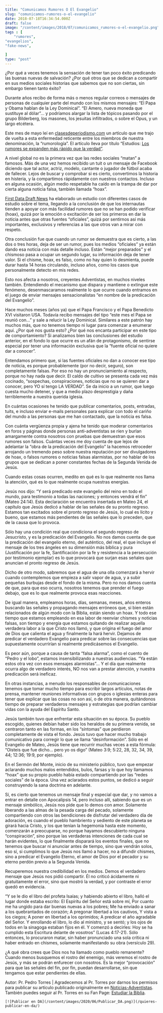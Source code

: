 ```yaml
---
title: "Comunicamos Rumores O El Evangelio"
slug: "comunicamos-rumores-o-el-evangelio"
date: 2018-07-18T16:34:54.000Z
draft: false
image: "/content/images/2018/07/comunicamos_rumores-o-el-evangelio.png"
tags : [
    "rumores",
"evangelios",
"fake-news",

]
type: "post"
---
```


   ¿Por qué a veces tenemos la sensación de tener tan poco éxito predicando las buenas nuevas de salvación? ¿Por qué otros que se dedican a compartir en sus medios sociales historias que sabemos que no son ciertas, sin embargo tienen tanto éxito?

 Durante años recibo de forma más o menos regular correos o mensajes de personas de cualquier parte del mundo con los mismos mensajes: “El Papa y Obama hablan de la Ley Dominical”. “El Amero, nueva moneda que sustituye al dólar”… y podríamos alargar la lista de tópicos pasando por el grupo Bilderberg, los masones, los jesuitas infiltrados, o sobre el Opus, y un largo etcétera.

 Este mes de mayo leí en [clasesdeperiodismo.com](http://www.clasesdeperiodismo.com) un artículo que me trajo de vuelta a esta enfermedad reticente entre los miembros de nuestra denominación, la “rumorología”. El artículo lleva por título “Estudios: [Los rumores se expanden más rápido que la verdad”](http://www.clasesdeperiodismo.com/2016/05/10/estudios-los-rumores-se-expanden-mas-rapido-que-la-verdad/).

 A nivel global no es la primera vez que las redes sociales “matan” a famosos. Más de una vez hemos recibido un tuit o un mensaje de Facebook diciendo que tal actor, actriz, modelo, cantante o jugador de fútbol acaba de fallecer. Lejos de buscar y comprobar si es cierto, convertimos la historia en histeria, y la compartimos rápidamente con nuestros contactos. Incluso en alguna ocasión, algún medio respetable ha caído en la trampa de dar por cierta alguna noticia falsa, también llamada “hoax”.

 [First Data Draft News](https://firstdraftnews.com/recent-research-reveals-false-rumours-really-do-travel-faster-and-further-than-the-truth/) ha elaborado un estudio con diferentes casos de estudio sobre el tema, llegando a la conclusión de que los internautas tienden a apoyar con más facilidad rumores que no se han podido verificar (hoax), quizá por la emoción o excitación de ser los primeros en dar la noticia antes que otras fuentes “oficiales”, quizá por sentirnos así más importantes, exclusivos y referencias a las que otros van a mirar con respeto.

 Otra conclusión fue que cuando un rumor se demuestra que es cierto, a las dos o tres horas, deja de ser un rumor, pues los medios “oficiales” ya están dando esa noticia con más detalle incluso. Están “mejor preparados” y el chismoso pasa a ocupar un segundo lugar, su información deja de tener valor. Si el chisme, hoax, es falso, como no hay quien lo desmienta, puede durar hasta 14 horas circulando, incluso años, como los casos que personalmente detecto en mis redes.

 Esto nos afecta a nosotros, creyentes Adventistas, en muchos niveles también. Entendiendo el mecanismo que dispara y mantiene o extingue este fenómeno, desenmascaramos realmente lo que ocurre cuando entramos en el juego de enviar mensajes sensacionalistas “en nombre de la predicación del Evangelio”.

 Hace muchos meses (años ya) que el Papa Francisco y el Papa Benedicto XVI visitaron USA. Todavía recibo mensajes del tipo “este mes el Papa se reunió con…” y sale a relucir la Ley Dominical. Similares a este patrón hay muchos más, que no tenemos tiempo ni lugar para comenzar a enumerar aquí. ¿Por qué nos gusta esto? ¿Por qué nos encanta participar en este tipo de comportamiento? Si analizamos bien las conclusiones del estudio anterior, en el fondo lo que ocurre es un afán de protagonismo, de sentirse especial por tener una información exclusiva que la “fuente oficial no quiere dar a conocer”.

 Entendamos primero que, si las fuentes oficiales no dan a conocer ese tipo de noticia, es porque probablemente (por no decir, seguro), son completamente falsas. Por eso no hay un pronunciamiento al respecto, porque no hay nada que decir. El caldo de cultivo se presenta cada vez más cocinado, “sospechas, conspiraciones, noticias que no se quieren dar a conocer, pero YO sí tengo LA VERDAD”. Se da inicio a un rumor, que luego cuesta mucho detener, y que a medio plazo desprestigia y daña terriblemente a nuestra querida iglesia.

 En cuántas ocasiones he tenido que publicar comentarios, posts, entradas, tuits, e incluso enviar e-mails personales para explicar con todo el cariño del mundo a las personas que me han contactado, que la noticia es falsa.

 Con cuánta vergüenza propia y ajena he tenido que moderar comentarios en foros y páginas donde personas anti-adventistas se ríen y burlan amargamente contra nosotros con pruebas que demuestran que esos rumores son falsos. Cuántas veces me doy cuenta de que lejos de adelantar la “obra de la predicación del Evangelio” la hacemos retroceder arrojando un tremendo peso sobre nuestra reputación por ser divulgadores de hoax, o falsos rumores o noticias falsas alarmistas, por no hablar de los grupos que se dedican a poner constantes fechas de la Segunda Venida de Jesús.

 Cuando estas cosas ocurren, medito en qué es lo que realmente nos llama la atención, qué es lo que realmente ocupa nuestras energías.

 Jesús nos dijo: “Y será predicado este evangelio del reino en todo el mundo, para testimonio a todas las naciones; y entonces vendrá el fin” (Mateo 24:14). Esta declaración se encuentra insertada en Mateo 24, el capítulo que Jesús dedicó a hablar de las señales de su pronto regreso. Estamos tan excitados sobre el pronto regreso de Jesús, lo cual es lícito y bueno, que estamos más pendientes de las señales que lo preceden, que de la causa que lo provoca.

 Sólo hay una condición real que condiciona el segundo regreso de Jesucristo, y es la predicación del Evangelio. No nos damos cuenta de que la predicación del evangelio eterno, del auténtico, del real, el que incluye el mensaje de los tres ángeles en su dimensión más bíblica y pura (Justificación por la fe, Santificación por la fe y resistencia a la persecución por testimonio ejemplar) es lo que provocará que surjan esas señales que anuncian el pronto regreso de Jesús.

 Dicho de otro modo, sabremos que el agua de una olla comenzará a hervir cuando contemplemos que empieza a salir vapor de agua, y a subir pequeñas burbujas desde el fondo de la misma. Pero no nos damos cuenta de que, para que eso ocurra, nosotros tenemos que prender el fuego debajo, que es lo que realmente provoca esas reacciones.

 De igual manera, empleamos horas, días, semanas, meses, años enteros buscando las señales y propagando mensajes erróneos que, si bien están relacionados de algún modo con la Biblia, están siendo un hoax. Y todo ese tiempo que estamos empleando en esa labor de reenviar chismes y noticias falsas, son tiempo y energía que estamos quitando de realizar aquella verdadera labor a la que Cristo nos llamó, y que origina el fuego del amor de Dios que calienta el agua y finalmente la hará hervir. Dejamos de predicar el verdadero Evangelio para predicar sobre las consecuencias que supuestamente ocurrirían si realmente predicásemos el Evangelio.

 Es peor aún, porque a causa de tanta “falsa alarma”, como el cuento de “Pedro y el lobo”, estamos insensibilizando a nuestras audiencias. “Ya están estos otra vez con esos mensajes alarmistas”… Y el día que realmente ocurra algo de verdadero interés, NO nos van a prestar atención, y nuestra predicación será ineficaz.

 En otras instancias, a menudo los responsables de comunicaciones tenemos que tomar mucho tiempo para escribir largos artículos, notas de prensa, mantener reuniones informativas con grupos o iglesias enteras para tener que explicar que las cosas no son así, o de otra manera, quitándonos tiempo de preparar verdaderos mensajes y estrategias que podrían cambiar vidas con la ayuda del Espíritu Santo.

 Jesús también tuvo que enfrentar esta situación en su época. Su pueblo escogido, quienes debían haber sido los heraldos de su primera venida, se centraron tanto en las formas, en los “síntomas” que perdieron completamente de vista el fondo. Jesús tuvo que hacer mucho trabajo comunicativo para corregir lo que se llama “desinformación”. Sólo en el Evangelio de Mateo, Jesús tiene que recurrir muchas veces a esta fórmula: “Oísteis que fue dicho… pero yo os digo” (Mateo 3:9; 5:22, 28, 32, 34, 39, 44; 12:36; 19:9, por ejemplo).

 En el Sermón del Monte, inicio de su ministerio público, tuvo que empezar aclarando muchos malos entendidos, bulos, farsas y lo que hoy llamamos “hoax” que su propio pueblo había estado compartiendo por las “redes sociales” de la época. Una vez aclarados estos puntos, se dedicó a seguir construyendo la sana doctrina en adelante.

 Sí, es cierto que tenemos un mensaje final y especial que dar, y no vamos a entrar en detalle con Apocalipsis 14, pero incluso allí, sabiendo que es un mensaje simbólico, Jesús nos pide que lo demos con amor. Solamente liberando a las almas de la pesada carga del pecado, solamente compartiendo con otros las bendiciones de disfrutar del verdadero día de adoración, es cuando el pueblo hambriento y sediento de este planeta se girará hacia Cristo, y los que tenían la hegemonía hasta este momento, comenzarán a preocuparse, no porque hayamos descubierto ninguna “conspiración”, sino porque las verdaderas intenciones de cada cual se harán evidentes, lo que finalmente disparará los eventos finales, que no tenemos que buscar ni anunciar antes de tiempo, sino que vendrán solos, eso sí, si cumplimos lo que Jesús nos llamó a hacer, no a difundir chismes, sino a predicar el Evangelio Eterno, el amor de Dios por el pecador y su eterno perdón previo a la Segunda Venida.

 Recuperemos nuestra credibilidad en los medios. Demos el verdadero mensaje que Jesús nos pidió compartir. Él no criticó ácidamente ni gratuitamente el error, sino que mostró la verdad, y por contraste el error quedó en evidencia.

 “Y se le dio el libro del profeta Isaías; y habiendo abierto el libro, halló el lugar donde estaba escrito: El Espíritu del Señor está sobre mí, Por cuanto me ha ungido para dar buenas nuevas a los pobres; Me ha enviado a sanar a los quebrantados de corazón; A pregonar libertad a los cautivos, Y vista a los ciegos; A poner en libertad a los oprimidos; A predicar el año agradable del Señor. Y enrollando el libro, lo dio al ministro, y se sentó; y los ojos de todos en la sinagoga estaban fijos en él. Y comenzó a decirles: Hoy se ha cumplido esta Escritura delante de vosotros” (Lucas 4:17-21). Sólo entonces, lo procuraron matar, sin haber pronunciado una sola crítica ni haber entrado en chismes, solamente manifestando su obra (versículo 29).

 ¿A qué obra crees que Dios nos ha llamado como pueblo remanente? Cuando menos busquemos el rostro del enemigo, más veremos el rostro de Jesús, y más se podrán enfurecer con nosotros. Es la mejor “provocación” para que las señales del fin, por fin, puedan desarrollarse, sin que tengamos que estar pendientes de ellas.

 Autor: Pr. Pedro Torres | Agradecemos al Pr. Torres por darnos los permisos para publicar su artículo publicado originalmente en [Noticias-Adventistas](http://noticias.adventistas.org/es/columna/pedro-torres/comunicando-esperanza-comunicamos-rumores-evangelio/). También puedes seguir al Pr. Torres en su Fan Page: [Estudiar la Biblia](https://www.facebook.com/EstudiarLaBibliacom/).

    [![Publicar en DA](/content/images/2020/06/Publicar_DA.png)](/quieres-publicar-en-da/) 